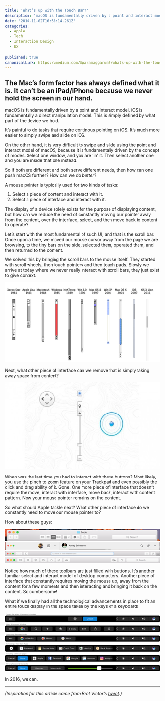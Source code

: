 ```yaml
---
title: 'What’s up with the Touch Bar?'
description: 'macOS is fundamentally driven by a point and interact model. iOS is fundamentally a direct manipulation model. This is simply defined by what part of the device we hold. It’s painful to do tasks that…'
date: '2016-11-02T16:58:14.261Z'
categories:
  - Apple
  - Tech
  - Interaction Design
  - UX

published: true
canonicalLink: https://medium.com/@paramaggarwal/whats-up-with-the-touch-bar-93410669fd2
---
```


## The Mac’s form factor has always defined what it is. It can’t be an iPad/iPhone because we never hold the screen in our hand.

macOS is fundamentally driven by a point and interact model. iOS is fundamentally a direct manipulation model. This is simply defined by what part of the device we hold.

It’s painful to do tasks that require continous pointing on iOS. It’s much more easier to simply swipe and slide on iOS.

On the other hand, it is very difficult to swipe and slide using the point and interact model of macOS, because it is fundamentally driven by the concept of modes. Select one window, and you are ‘in’ it. Then select another one and you are inside that one instead.

So if both are different and both serve different needs, then how can one push macOS further? How can we do _better_?

A mouse pointer is typically used for two kinds of tasks:

1.  Select a piece of content and interact with it.
2.  Select a piece of interface and interact with it.

The display of a device solely exists for the purpose of displaying content, but how can we reduce the need of constantly moving our pointer away from the content, over the interface, select, and then move back to content to operate?

Let’s start with the most fundamental of such UI, and that is the scroll bar. Once upon a time, we moved our mouse cursor away from the page we are browsing, to the tiny bars on the side, selected them, operated them, and then returned to the content.

We solved this by bringing the scroll bars to the mouse itself. They started with scroll wheels, then touch pointers and then touch pads. Slowly we arrive at today where we never really interact with scroll bars, they just exist to give context.

![credit: [Ben Brooks](https://bbrks.me/reinventing-scrollbars/)](./asset-1.png)

Next, what other piece of interface can we remove that is simply taking away space from content?

![](./asset-2.jpeg)

When was the last time you had to interact with these buttons? Most likely, you use the pinch to zoom feature on your Trackpad and even possibly the click and drag ability of it. Gone. One more piece of interface that doesn’t require the move, interact with interface, move back, interact with content pattern. Now your mouse pointer remains on the content.

So what should Apple tackle next? What other piece of interface do we constantly need to move our mouse pointer to?

How about these guys:

![Finder](./asset-3.png)![WhatsApp](./asset-4.png)![Safari](./asset-5.png)![Notes](./asset-6.png)

Notice how much of these toolbars are just filled with buttons. It’s another familiar select and interact model of desktop computers. Another piece of interface that constantly requires moving the mouse up, away from the content for a few moments and then interacting and bringing it back on the content. So cumbersome!

What if we finally had all the technological advancements in place to fit an entire touch display in the space taken by the keys of a keyboard!

![Credit: [AgileBits Blog](https://blog.agilebits.com/2016/10/28/having-fun-with-touch-id-and-the-touch-bar-in-1password/)](./asset-7.png)

In 2016, we can.

---

_(Inspiration for this article came from Bret Victor’s_ [_tweet_](https://twitter.com/worrydream/status/793501946464264193)_.)_
